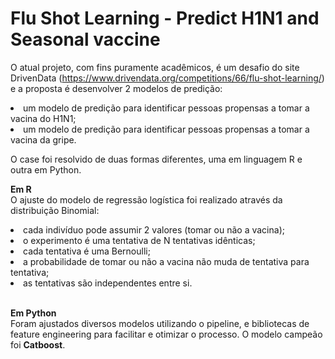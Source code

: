 # Flu Shot Learning - Predict H1N1 and Seasonal vaccine
 
O atual projeto, com fins puramente acadêmicos, é um desafio do site DrivenData (https://www.drivendata.org/competitions/66/flu-shot-learning/) e a proposta é desenvolver 2 modelos de predição:

<li>um modelo de predição para identificar pessoas propensas a tomar a vacina do H1N1;</li>
<li>um modelo de predição para identificar pessoas propensas a tomar a vacina da gripe.</li>

O case foi resolvido de duas formas diferentes, uma em linguagem R e outra em Python.

<b>Em R</b>
<br>
O ajuste do modelo de regressão logística foi realizado através da distribuição Binomial:
<li>cada indivíduo pode assumir 2 valores (tomar ou não a vacina);</li>
<li>o experimento é uma tentativa de N tentativas idênticas;</li>
<li>cada tentativa é uma Bernoulli;</li>
<li>a probabilidade de tomar ou não a vacina não muda de tentativa para tentativa;</li>
<li>as tentativas são independentes entre si.</li>

<br>

<b>Em Python</b>
<br>
Foram ajustados diversos modelos utilizando o pipeline, e bibliotecas de feature engineering para facilitar e otimizar o processo. O modelo campeão foi <b>Catboost</b>.
